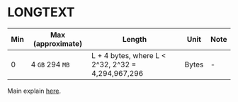 # LONGTEXT

Min | Max (approximate) | Length | Unit | Note
---|---|---|---|---|
0 | 4 `GB` 294 `MB` | L + 4 bytes, where L < 2^32, 2^32 = 4,294,967,296 |  Bytes | -

Main explain [here](./text.md).

